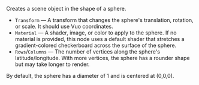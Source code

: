 Creates a scene object in the shape of a sphere.

- `Transform` — A transform that changes the sphere's translation, rotation, or scale. It should use Vuo coordinates.
- `Material` — A shader, image, or color to apply to the sphere. If no material is provided, this node uses a default shader that stretches a gradient-colored checkerboard across the surface of the sphere.
- `Rows`/`Columns` — The number of vertices along the sphere's latitude/longitude. With more vertices, the sphere has a rounder shape but may take longer to render.

By default, the sphere has a diameter of 1 and is centered at (0,0,0).
